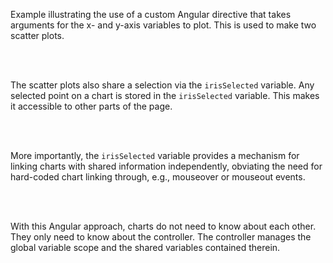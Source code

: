 Example illustrating the use of a custom Angular directive
that takes arguments for the x- and y-axis variables to plot. 
This is used to make two scatter plots.

<br />
<br />

The scatter plots also share a selection via the <code>irisSelected</code>
variable. Any selected point on a chart is stored in the <code>irisSelected</code> 
variable. This makes it accessible to other parts of the page.

<br />
<br />

More importantly, the <code>irisSelected</code> variable provides a mechanism for 
linking charts with shared information independently, obviating the need for 
hard-coded chart linking through, e.g., mouseover or mouseout events.

<br />
<br />

With this Angular approach, charts do not need to know about each other.
They only need to know about the controller. 
The controller manages the global variable scope and the
shared variables contained therein.

